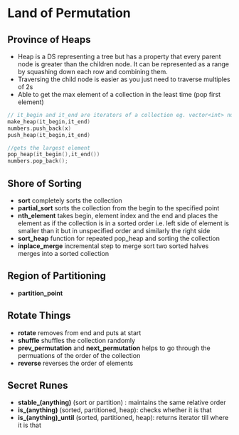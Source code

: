 # Land of Permutation

## Province of Heaps

- Heap is a DS representing a tree but has a property that every parent node is greater than the children node. It can be represented as a range by squashing down each row and combining them.
- Traversing the child node is easier as you just need to traverse multiples of 2s
- Able to get the max element of a collection in the least time (pop first element)

```cpp
// it_begin and it_end are iterators of a collection eg. vector<int> numbers
make_heap(it_begin,it_end)
numbers.push_back(x)
push_heap(it_begin,it_end)

//gets the largest element
pop_heap(it_begin(),it_end())
numbers.pop_back();
```

## Shore of Sorting

- **sort** completely sorts the collection
- **partial_sort** sorts the collection from the begin to the specified point
- **nth_element** takes begin, element index and the end and places the element as if the collection is in a sorted order i.e. left side of element is smaller than it but in unspecified order and similarly the right side
- **sort_heap** function for repeated pop_heap and sorting the collection
- **inplace_merge** incremental step to merge sort two sorted halves merges into a sorted collection

## Region of Partitioning

- **partition_point**

## Rotate Things

- **rotate** removes from end and puts at start
- **shuffle** shuffles the collection randomly
- **prev_permutation** and **next_permutation** helps to go through the permuations of the order of the collection
- **reverse** reverses the order of elements

## Secret Runes

- **stable\_(anything)** (sort or partition) : maintains the same relative order
- **is\_(anything)** (sorted, partitioned, heap): checks whether it is that
- **is\_(anything)\_until** (sorted, partitioned, heap): returns iterator till where it is that

